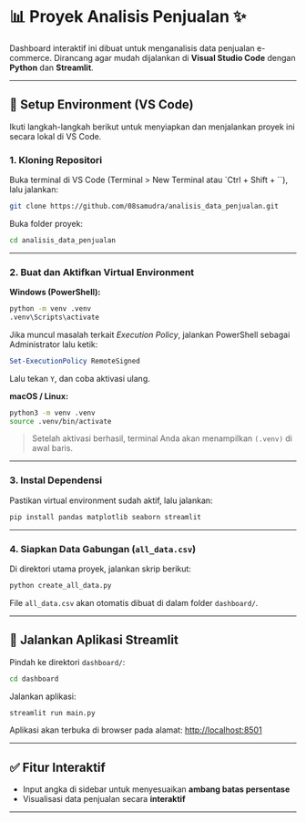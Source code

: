 # 📊 Proyek Analisis Penjualan ✨

Dashboard interaktif ini dibuat untuk menganalisis data penjualan e-commerce. Dirancang agar mudah dijalankan di **Visual Studio Code** dengan **Python** dan **Streamlit**.

---

## 🔧 Setup Environment (VS Code)

Ikuti langkah-langkah berikut untuk menyiapkan dan menjalankan proyek ini secara lokal di VS Code.

### 1. Kloning Repositori

Buka terminal di VS Code (Terminal > New Terminal atau `Ctrl + Shift + ``), lalu jalankan:

```bash
git clone https://github.com/08samudra/analisis_data_penjualan.git
````

Buka folder proyek:

```bash
cd analisis_data_penjualan
```

---

### 2. Buat dan Aktifkan Virtual Environment

**Windows (PowerShell):**

```bash
python -m venv .venv
.venv\Scripts\activate
```

Jika muncul masalah terkait *Execution Policy*, jalankan PowerShell sebagai Administrator lalu ketik:

```powershell
Set-ExecutionPolicy RemoteSigned
```

Lalu tekan `Y`, dan coba aktivasi ulang.

**macOS / Linux:**

```bash
python3 -m venv .venv
source .venv/bin/activate
```

> Setelah aktivasi berhasil, terminal Anda akan menampilkan `(.venv)` di awal baris.

---

### 3. Instal Dependensi

Pastikan virtual environment sudah aktif, lalu jalankan:

```bash
pip install pandas matplotlib seaborn streamlit
```

---

### 4. Siapkan Data Gabungan (`all_data.csv`)

Di direktori utama proyek, jalankan skrip berikut:

```bash
python create_all_data.py
```

File `all_data.csv` akan otomatis dibuat di dalam folder `dashboard/`.

---

## 🚀 Jalankan Aplikasi Streamlit

Pindah ke direktori `dashboard/`:

```bash
cd dashboard
```

Jalankan aplikasi:

```bash
streamlit run main.py
```

Aplikasi akan terbuka di browser pada alamat: [http://localhost:8501](http://localhost:8501)

---

## ✅ Fitur Interaktif

* Input angka di sidebar untuk menyesuaikan **ambang batas persentase**
* Visualisasi data penjualan secara **interaktif**
---
